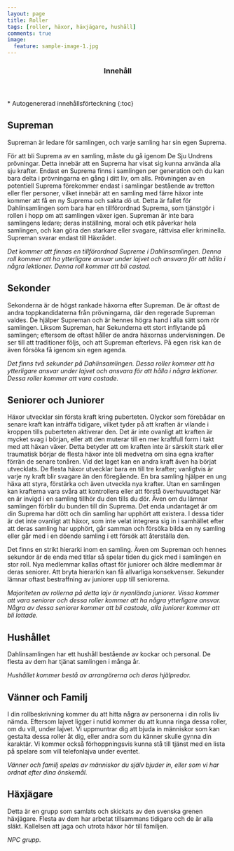 ```yaml
---
layout: page
title: Roller
tags: [roller, häxor, häxjägare, hushåll]
comments: true
image:
  feature: sample-image-1.jpg
---
```


<section id="table-of-contents" class="toc">
  <header>
    <h3>Innehåll</h3>
  </header>
<div id="drawer" markdown="1">
*  Autogenererad innehållsförteckning
{:toc}
</div>
</section><!-- /#table-of-contents -->

## Supreman

Supreman är ledare för samlingen, och varje samling har sin egen Suprema.

För att bli Suprema av en samling, måste du gå igenom De Sju Undrens prövningar. Detta innebär att en Suprema har visat sig kunna använda alla sju krafter. Endast en Suprema finns i  samlingen per generation och du kan bara delta i prövningarna en gång i ditt liv, om alls. Prövningen av en potentiell Suprema förekommer endast i samlingar bestående av tretton eller fler personer, vilket innebär att en samling med färre häxor inte kommer att få en ny Suprema och sakta dö ut. Detta är fallet för Dahlinsamlingen som bara har en tillförordnad Suprema, som tjänstgör i rollen i hopp om att samlingen växer igen.
Supreman är inte bara samlingens ledare; deras inställning, moral och etik påverkar hela samlingen, och kan göra den starkare eller svagare, rättvisa eller kriminella. Supreman svarar endast till Häxrådet.

*Det kommer att finnas en tillförordnad Supreme i Dahlinsamlingen. Denna roll kommer att ha ytterligare ansvar under lajvet och ansvara för att hålla i några lektioner. Denna roll kommer att bli castad.*

## Sekonder

Sekonderna är de högst rankade häxorna efter Supreman. De är oftast de andra toppkandidaterna från prövningarna, där den regerade Supreman valdes. De hjälper Supreman och är hennes högra hand i alla sätt som rör samlingen. Liksom Supreman, har Sekunderna ett stort inflytande på samlingen; eftersom de oftast håller de andra häxornas undervisningen. De ser till att traditioner följs, och att Supreman efterlevs. På egen risk kan de även försöka få igenom sin egen agenda.

*Det finns två sekunder på Dahlinsamlingen. Dessa roller kommer att ha ytterligare ansvar under lajvet och ansvara för att hålla i några lektioner. Dessa roller kommer att vara castade.*

## Seniorer och Juniorer

Häxor utvecklar sin första kraft kring puberteten. Olyckor som förebådar en senare kraft kan inträffa tidigare, vilket tyder på att kraften är vilande i kroppen tills puberteten aktiverar den. Det är inte ovanligt att kraften är mycket svag i början, eller att den muterar till en mer kraftfull form i takt med att häxan växer. Detta betyder att om kraften inte är särskilt stark eller traumatisk börjar de flesta häxor inte bli medvetna om sina egna krafter förrän de senare tonåren. Vid det laget kan en andra kraft även ha börjat utvecklats.
De flesta häxor utvecklar bara en till tre krafter; vanligtvis är varje ny kraft blir svagare än den föregående. En bra samling hjälper en ung häxa att styra, förstärka och även utveckla nya krafter. Utan en samlingen kan krafterna vara svåra att kontrollera eller att förstå överhuvudtaget
När en är invigd i en samling tillhör du den tills du dör. Även om du lämnar samlingen förblir du bunden till din Suprema. Det enda undantaget är om din Suprema har dött och din samling har upphört att existera. I dessa tider är det inte ovanligt att häxor, som inte velat integrera sig in i samhället efter att deras samling har upphört, går samman och försöka bilda en ny samling eller går med i en döende samling i ett försök att återställa den.

Det finns en strikt hierarki inom en samling. Även om Supreman och hennes sekundor är de enda med titlar så spelar tiden du gick med i samlingen en stor roll. Nya medlemmar kallas oftast för juniorer och äldre medlemmar är deras seniorer. Att bryta hierarkin kan få allvarliga konsekvenser. Sekunder lämnar oftast bestraffning av juniorer upp till seniorerna.

*Majoriteten av rollerna på detta lajv är nyanlända juniorer. Vissa kommer att vara seniorer och dessa roller kommer att ha några ytterligare ansvar. Några av dessa seniorer kommer att bli castade, alla juniorer kommer att bli lottade.*

## Hushållet

Dahlinsamlingen har ett hushåll bestående av kockar och personal. De flesta av dem har tjänat samlingen i många år.

*Hushållet kommer bestå av arrangörerna och deras hjälpredor.*

## Vänner och Familj

I din rollbeskrivning kommer du att hitta några av personerna i din rolls liv nämda. Eftersom lajvet ligger i nutid kommer du att kunna ringa dessa roller, om du vill, under lajvet. Vi uppmuntrar dig att bjuda in människor som kan gestalta dessa roller åt dig, eller andra som du känner skulle gynna din karaktär. Vi kommer också förhoppningsvis kunna stå till tjänst med en lista på spelare som vill telefonlajva under eventet.

*Vänner och familj spelas av människor du själv bjuder in, eller som vi har ordnat efter dina önskemål.*

## Häxjägare

Detta är en grupp som samlats och skickats av den svenska grenen häxjägare. Flesta av dem har arbetat tillsammans tidigare och de är alla släkt. Kallelsen att jaga och utrota häxor hör till familjen.

*NPC grupp.*
